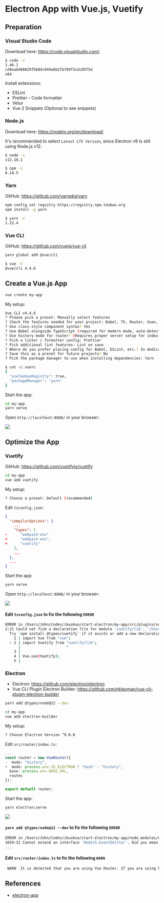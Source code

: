 # Electron App with Vue.js, Vuetify

## Preparation

### Visual Studio Code

Download here: https://code.visualstudio.com/.

```bash
$ code -v
1.46.1
cd9ea6488829f560dc949a8b2fb789f3cdc05f5d
x64
```

Install extensions:

* ESLint
* Prettier - Code formatter
* Vetur
* Vue 2 Snippets (Optional to see snippets)

### Node.js

Download here: https://nodejs.org/en/download/.

It's recommended to select `Latest LTS Version`, since Electron v9 is still using Node.js v12.

```bash
$ node -v
v12.18.1

$ npm -v
6.14.5
```

### Yarn

GitHub: https://github.com/yarnpkg/yarn

```bash
npm config set registry https://registry.npm.taobao.org
npm install -g yarn
```

```bash
$ yarn -v
1.22.4
```

### Vue CLI

GitHub: https://github.com/vuejs/vue-cli

```bash
yarn global add @vue/cli
```

```bash
$ vue -V
@vue/cli 4.4.6
```

## Create a Vue.js App

```bash
vue create my-app
```

My setup:

```bash
Vue CLI v4.4.6
? Please pick a preset: Manually select features
? Check the features needed for your project: Babel, TS, Router, Vuex, Linter
? Use class-style component syntax? Yes
? Use Babel alongside TypeScript (required for modern mode, auto-detected polyfills, transpiling JSX)? Yes
? Use history mode for router? (Requires proper server setup for index fallback in production) Yes
? Pick a linter / formatter config: Prettier
? Pick additional lint features: Lint on save
? Where do you prefer placing config for Babel, ESLint, etc.? In dedicated config files
? Save this as a preset for future projects? No
? Pick the package manager to use when installing dependencies: Yarn
```

```bash
$ cat ~/.vuerc
{
  "useTaobaoRegistry": true,
  "packageManager": "yarn"
}
```

Start the app:

```bash
cd my-app
yarn serve
```

Open `http://localhost:8080/` in your browser:

![](images/5_my_app.png)

## Optimize the App

### Vuetify

GitHub: https://github.com/vuetifyjs/vuetify

```bash
cd my-app
vue add vuetify
```

My setup:

```bash
? Choose a preset: Default (recommended)
```

Edit `tsconfig.json`:

```json
{
  "compilerOptions": {
    ...
    "types": [
-      "webpack-env"
+      "webpack-env",
+      "vuetify"
    ],
    ...
  },
  ...
}
```

Start the app:

```bash
yarn serve
```

Open `http://localhost:8080/` in your browser:

![](images/5_my_app_vuetify.png)

#### Edit `tsconfig.json` to fix the following `ERROR`

```bash
ERROR in /Users/John/Codes/ikuokuo/start-electron/my-app/src/plugins/vuetify.ts(2,21):
2:21 Could not find a declaration file for module 'vuetify/lib'. '/Users/John/Codes/ikuokuo/start-electron/my-app/node_modules/vuetify/lib/index.js' implicitly has an 'any' type.
  Try `npm install @types/vuetify` if it exists or add a new declaration (.d.ts) file containing `declare module 'vuetify/lib';`
    1 | import Vue from "vue";
  > 2 | import Vuetify from "vuetify/lib";
      |                     ^
    3 |
    4 | Vue.use(Vuetify);
    5 |
```

### Electron

* Electron: https://github.com/electron/electron
* Vue CLI Plugin Electron Builder: https://github.com/nklayman/vue-cli-plugin-electron-builder

```bash
yarn add @types/node@12 --dev
```

```bash
cd my-app
vue add electron-builder
```

My setup:

```bash
? Choose Electron Version ^9.0.0
```

Edit `src/router/index.ts`:

```ts
...
const router = new VueRouter({
-  mode: "history",
+  mode: process.env.IS_ELECTRON ? "hash" : "history",
  base: process.env.BASE_URL,
  routes
});

export default router;
```

Start the app:

```bash
yarn electron:serve
```

![](images/5_my_app_electron.png)

#### `yarn add @types/node@12 --dev` to fix the following `ERROR`

```bash
ERROR in /Users/John/Codes/ikuokuo/start-electron/my-app/node_modules/electron/electron.d.ts(1659,31):
1659:31 Cannot extend an interface 'NodeJS.EventEmitter'. Did you mean 'implements'?
...
```

#### Edit `src/router/index.ts` to fix the following `WARN`

```bash
 WARN  It is detected that you are using Vue Router. If you are using history mode, you must push the default route when the root component is loaded. Learn more at https://goo.gl/GM1xZG .
```

## References

* [electron-app](https://github.com/bromix/vue-examples/tree/master/electron-app)
